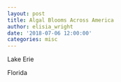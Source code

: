 ```yaml
---
layout: post
title: Algal Blooms Across America
author: elisia_wright
date: '2018-07-06 12:00:00'
categories: misc
---
```

<p>Lake Erie</p>
<p>Florida</p>
<!-- ![Netlify CMS Screenshot](/assets/img/uploads/screenshot-editor.jpg) -->
